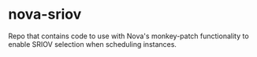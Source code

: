 # nova-sriov
Repo that contains code to use with Nova's monkey-patch functionality to enable SRIOV selection when scheduling instances.
